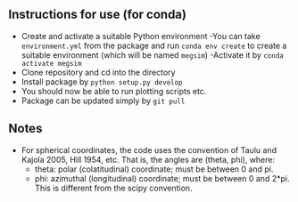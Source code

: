 ## Instructions for use (for conda)

- Create and activate a suitable Python environment
    -You can take `environment.yml` from the package and run `conda env create` to create a suitable environment (which will be named `megsim`)
    -Activate it by `conda activate megsim`
- Clone repository and cd into the directory
- Install package by `python setup.py develop`
- You should now be able to run plotting scripts etc.
- Package can be updated simply by `git pull`

## Notes

- For spherical coordinates, the code uses the convention of Taulu and Kajola 2005, Hill 1954, etc. That is, the angles are (theta, phi), where:  
    - theta: polar (colatitudinal) coordinate; must be between 0 and pi.  
    - phi: azimuthal (longitudinal) coordinate; must be between 0 and 2*pi.  
    This is different from the scipy convention.
